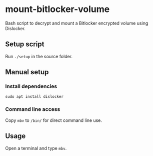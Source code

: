 # mount-bitlocker-volume
 Bash script to decrypt and mount a Bitlocker encrypted volume using Dislocker.

 ## Setup script
 Run `./setup` in the source folder.

## Manual setup

 ### Install dependencies
 `sudo apt install dislocker`

### Command line access
Copy `mbv` to `/bin/` for direct command line use.

## Usage

Open a terminal and type  `mbv`.

